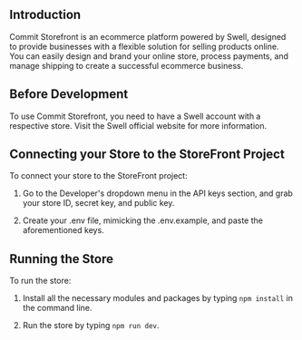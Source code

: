 ## Introduction

Commit Storefront is an ecommerce platform powered by Swell, designed to provide businesses with a flexible solution for selling products online. You can easily design and brand your online store, process payments, and manage shipping to create a successful ecommerce business.

## Before Development

To use Commit Storefront, you need to have a Swell account with a respective store. Visit the Swell official website for more information.

## Connecting your Store to the StoreFront Project

To connect your store to the StoreFront project:

1. Go to the Developer's dropdown menu in the API keys section, and grab your store ID, secret key, and public key.

2. Create your .env file, mimicking the .env.example, and paste the aforementioned keys.

## Running the Store

To run the store:

1. Install all the necessary modules and packages by typing `npm install` in the command line.

2. Run the store by typing `npm run dev`.


